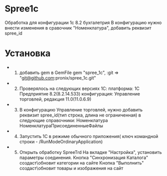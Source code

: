 Spree1c
=======

Обработка для конфигурации 1с 8.2 бухгалетрия
В конфигурацию нужно внести изменения в сравочник "Номенклатура", добавить реквизит spree_id


Установка
=========

* 1. добавить gem в GemFile
     gem "spree_1c", :git => "git@github.com:pronix/spree_1c.git"

* 2. Проверялось на следующих версиях 1С:
     платформа: 1С Предприятие 8.2(8.2.14.533)
     конфигурация: Управление торговлей, редакция 11.0(11.0.6.9)

* 3. В конфигурацию  Управление торговлей,
     нужно добавить реквизит spree_id(тип строка, длина не ограниченная) в следующие справочники:
      Номенклатура
      НоменклатураПрисоединенныеФайлы

* 4. Запустить 1С в режиме обычного приложения( ключ командной строки  - /RunModeOrdinaryApplication)

* 5. Открыть обработку SpreeTrd
     На вкладке "Настройка", установить параметры соединения.
     Кнопка "Синхронизация Каталога" создаст\обновит категории на сайте
     Кнопка "Выполнить" создаст\обновит товары и изображения на сайт

